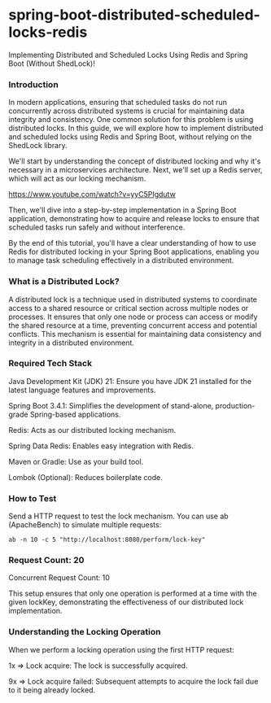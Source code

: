 # spring-boot-distributed-scheduled-locks-redis

Implementing Distributed and Scheduled Locks Using Redis and Spring Boot (Without ShedLock)!

### Introduction

In modern applications, ensuring that scheduled tasks do not run concurrently across distributed systems is crucial for
maintaining data integrity and consistency. One common solution for this problem is using distributed locks. In this
guide, we will explore how to implement distributed and scheduled locks using Redis and Spring Boot, without relying on
the ShedLock library.

We'll start by understanding the concept of distributed locking and why it's necessary in a microservices architecture.
Next, we'll set up a Redis server, which will act as our locking mechanism.

https://www.youtube.com/watch?v=yyC5PIgdutw

Then, we'll dive into a step-by-step implementation in a Spring Boot application, demonstrating how to acquire and
release locks to ensure that scheduled tasks run safely and without interference.

By the end of this tutorial, you'll have a clear understanding of how to use Redis for distributed locking in your
Spring Boot applications, enabling you to manage task scheduling effectively in a distributed environment.

### What is a Distributed Lock?

A distributed lock is a technique used in distributed systems to coordinate access to a shared resource or critical
section across multiple nodes or processes. It ensures that only one node or process can access or modify the shared
resource at a time, preventing concurrent access and potential conflicts. This mechanism is essential for maintaining
data consistency and integrity in a distributed environment.

### Required Tech Stack

Java Development Kit (JDK) 21: Ensure you have JDK 21 installed for the latest language features and improvements.

Spring Boot 3.4.1: Simplifies the development of stand-alone, production-grade Spring-based applications.

Redis: Acts as our distributed locking mechanism.

Spring Data Redis: Enables easy integration with Redis.

Maven or Gradle: Use as your build tool.

Lombok (Optional): Reduces boilerplate code.

### How to Test

Send a HTTP request to test the lock mechanism. You can use ab (ApacheBench) to simulate multiple requests:

```shell
ab -n 10 -c 5 "http://localhost:8080/perform/lock-key"
```

### Request Count: 20

Concurrent Request Count: 10

This setup ensures that only one operation is performed at a time with the given lockKey, demonstrating the
effectiveness of our distributed lock implementation.

### Understanding the Locking Operation

When we perform a locking operation using the first HTTP request:

1x => Lock acquire: The lock is successfully acquired.

9x => Lock acquire failed: Subsequent attempts to acquire the lock fail due to it being already locked.

